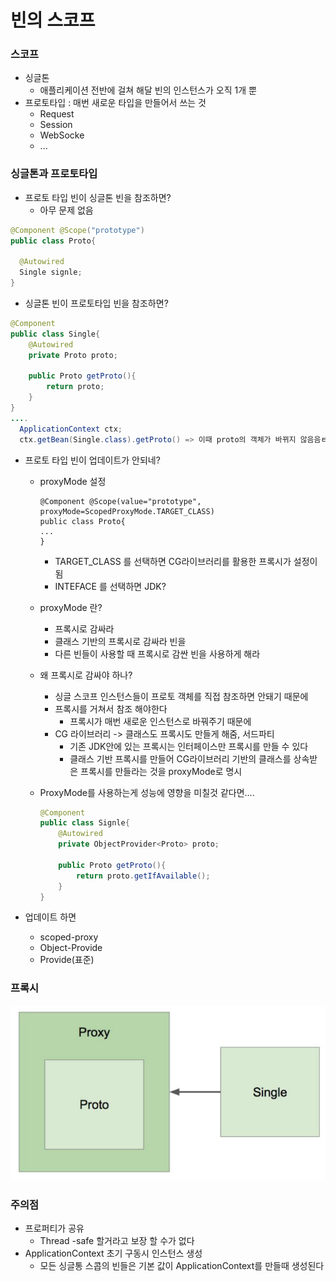 # 빈의 스코프

### 스코프

- 싱글톤
  - 애플리케이션 전반에 걸쳐 해달 빈의 인스턴스가 오직 1개 뿐
- 프로토타입 : 매번 새로운 타입을 만들어서 쓰는 것
  - Request
  - Session
  - WebSocke
  - ...



### 싱글톤과 프로토타입

- 프로토 타입 빈이 싱글톤 빈을 참조하면?
  - 아무 문제 없음

```java
@Component @Scope("prototype")
public class Proto{
  
  @Autowired
  Single signle;
}
```

- 싱글톤 빈이 프로토타입 빈을 참조하면?

```java
@Component
public class Single{
	@Autowired
	private Proto proto;
	
	public Proto getProto(){
		return proto;
	}
}
....
  ApplicationContext ctx;
  ctx.getBean(Single.class).getProto() => 이때 proto의 객체가 바뀌지 않음음ㅌ
```

- 프로토 타입 빈이 업데이트가 안되네?

  - proxyMode 설정

    ```
    @Component @Scope(value="prototype", proxyMode=ScopedProxyMode.TARGET_CLASS)
    public class Proto{
    ...
    }
    ```

    - TARGET_CLASS 를 선택하면 CG라이브러리를 활용한 프록시가 설정이 됨
    - INTEFACE 를 선택하면 JDK?

  - proxyMode 란?

    - 프록시로 감싸라
    - 클래스 기반의 프록시로 감싸라 빈을
    - 다른 빈들이 사용할 때 프록시로 감싼 빈을 사용하게 해라

  - 왜 프록시로 감싸야 하나?

    - 싱글 스코프 인스턴스들이 프로토 객체를 직접 참조하면 안돼기 때문에
    - 프록시를 거쳐서 참조 해야한다
      - 프록시가 매번 새로운 인스턴스로 바꿔주기 때문에
    - CG 라이브러리 -> 클래스도 프록시도 만들게 해줌, 서드파티
      - 기존 JDK안에 있는 프록시는 인터페이스만 프록시를 만들 수 있다
      - 클래스 기반 프록시를 만들어 CG라이브러리 기반의 클래스를 상속받은 프록시를 만들라는 것을 proxyMode로 명시

  - ProxyMode를 사용하는게 성능에 영향을 미칠것 같다면....

    ```java
    @Component
    public class Signle{
    	@Autowired
    	private ObjectProvider<Proto> proto;
    	
    	public Proto getProto(){
    		return proto.getIfAvailable();
    	}
    }
    ```

- 업데이트 하면

  - scoped-proxy
  - Object-Provide
  - Provide(표준)



### 프록시

![proxy](./img/proxy.png)





### 주의점

- 프로퍼티가 공유
  - Thread -safe 할거라고 보장 할 수가 없다
- ApplicationContext 초기 구동시 인스턴스 생성
  - 모든 싱글통 스콥의 빈들은 기본 값이 ApplicationContext를 만들때 생성된다


